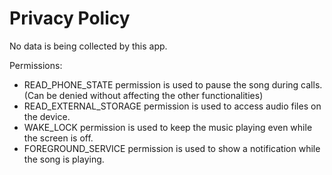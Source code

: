 # Privacy Policy


No data is being collected by this app.

Permissions:
- READ_PHONE_STATE permission is used to pause the song during calls. (Can be denied without affecting the other functionalities)
- READ_EXTERNAL_STORAGE permission is used to access audio files on the device.
- WAKE_LOCK permission is used to keep the music playing even while the screen is off.
- FOREGROUND_SERVICE permission is used to show a notification while the song is playing.
